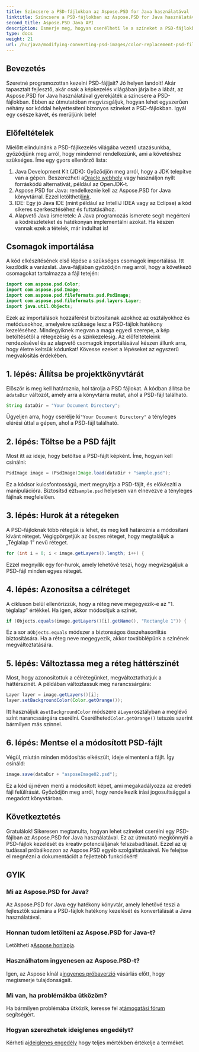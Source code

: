 ```yaml
---
title: Színcsere a PSD-fájlokban az Aspose.PSD for Java használatával
linktitle: Színcsere a PSD-fájlokban az Aspose.PSD for Java használatával
second_title: Aspose.PSD Java API
description: Ismerje meg, hogyan cserélheti le a színeket a PSD-fájlokban az Aspose.PSD for Java segítségével. Kövesse ezt az egyszerű, lépésenkénti útmutatót a képek hatékony kezeléséhez.
type: docs
weight: 21
url: /hu/java/modifying-converting-psd-images/color-replacement-psd-files/
---
```

## Bevezetés
Szeretné programozottan kezelni PSD-fájljait? Jó helyen landolt! Akár tapasztalt fejlesztő, akár csak a képkezelés világában járja be a lábát, az Aspose.PSD for Java használatával gyerekjáték a színcsere a PSD-fájlokban. Ebben az útmutatóban megvizsgáljuk, hogyan lehet egyszerűen néhány sor kóddal helyettesíteni bizonyos színeket a PSD-fájlokban. Igyál egy csésze kávét, és merüljünk bele!
## Előfeltételek
Mielőtt elindulnánk a PSD-fájlkezelés világába vezető utazásunkba, győződjünk meg arról, hogy mindennel rendelkezünk, ami a követéshez szükséges. Íme egy gyors ellenőrző lista:
1.  Java Development Kit (JDK): Győződjön meg arról, hogy a JDK telepítve van a gépen. Beszerezheti a[Oracle webhely](https://www.oracle.com/java/technologies/javase-jdk11-downloads.html) vagy használjon nyílt forráskódú alternatívát, például az OpenJDK-t.
2.  Aspose.PSD for Java: rendelkeznie kell az Aspose.PSD for Java könyvtárral. Ezzel letöltheti[link](https://releases.aspose.com/psd/java/).
3. IDE: Egy jó Java IDE (mint például az IntelliJ IDEA vagy az Eclipse) a kód sikeres szerkesztéséhez és futtatásához.
4. Alapvető Java ismeretek: A Java programozás ismerete segít megérteni a kódrészleteket és hatékonyan implementálni azokat.
Ha készen vannak ezek a tételek, már indulhat is!
## Csomagok importálása
A kód elkészítésének első lépése a szükséges csomagok importálása. Itt kezdődik a varázslat. Java-fájljában győződjön meg arról, hogy a következő csomagokat tartalmazza a fájl tetején:
```java
import com.aspose.psd.Color;
import com.aspose.psd.Image;
import com.aspose.psd.fileformats.psd.PsdImage;
import com.aspose.psd.fileformats.psd.layers.Layer;
import java.util.Objects;
```
Ezek az importálások hozzáférést biztosítanak azokhoz az osztályokhoz és metódusokhoz, amelyekre szüksége lesz a PSD-fájlok hatékony kezeléséhez. Mindegyiknek megvan a maga egyedi szerepe, a kép betöltésétől a rétegezésig és a színkezelésig.
Az előfeltételeink rendezésével és az alapvető csomagok importálásával készen állunk arra, hogy életre keltsük kódunkat! Kövesse ezeket a lépéseket az egyszerű megvalósítás érdekében.
## 1. lépés: Állítsa be projektkönyvtárát
 Először is meg kell határoznia, hol tárolja a PSD fájlokat. A kódban állítsa be a`dataDir` változót, amely arra a könyvtárra mutat, ahol a PSD-fájl található.
```java
String dataDir = "Your Document Directory";
```
 Ügyeljen arra, hogy cserélje ki`"Your Document Directory"` a tényleges elérési úttal a gépen, ahol a PSD-fájl található.
## 2. lépés: Töltse be a PSD fájlt
Most itt az ideje, hogy betöltse a PSD-fájlt képként. Íme, hogyan kell csinálni:
```java
PsdImage image = (PsdImage)Image.load(dataDir + "sample.psd");
```
 Ez a kódsor kulcsfontosságú, mert megnyitja a PSD-fájlt, és előkészíti a manipulációra. Biztosítsd ezt`sample.psd` helyesen van elnevezve a tényleges fájlnak megfelelően.
## 3. lépés: Hurok át a rétegeken
A PSD-fájloknak több rétegük is lehet, és meg kell határoznia a módosítani kívánt réteget. Végigpörgetjük az összes réteget, hogy megtaláljuk a „Téglalap 1” nevű réteget.
```java
for (int i = 0; i < image.getLayers().length; i++) {
```
Ezzel megnyílik egy for-hurok, amely lehetővé teszi, hogy megvizsgáljuk a PSD-fájl minden egyes rétegét.
## 4. lépés: Azonosítsa a célréteget
A cikluson belül ellenőrizzük, hogy a réteg neve megegyezik-e az "1. téglalap" értékkel. Ha igen, akkor módosítjuk a színét.
```java
if (Objects.equals(image.getLayers()[i].getName(), "Rectangle 1")) {
```
 Ez a sor a`Objects.equals` módszer a biztonságos összehasonlítás biztosítására. Ha a réteg neve megegyezik, akkor továbblépünk a színének megváltoztatására.
## 5. lépés: Változtassa meg a réteg háttérszínét
Most, hogy azonosítottuk a célrétegünket, megváltoztathatjuk a háttérszínét. A példában változtassuk meg narancssárgára:
```java
Layer layer = image.getLayers()[i];
layer.setBackgroundColor(Color.getOrange());
```
 Itt használjuk a`setBackgroundColor` módszere a`Layer`osztályban a meglévő színt narancssárgára cserélni. Cserélheted`Color.getOrange()` tetszés szerint bármilyen más színnel.
## 6. lépés: Mentse el a módosított PSD-fájlt
Végül, miután minden módosítás elkészült, ideje elmenteni a fájlt. Így csináld:
```java
image.save(dataDir + "asposeImage02.psd");
```
Ez a kód új néven menti a módosított képet, ami megakadályozza az eredeti fájl felülírását. Győződjön meg arról, hogy rendelkezik írási jogosultsággal a megadott könyvtárban.
## Következtetés
Gratulálok! Sikeresen megtanulta, hogyan lehet színeket cserélni egy PSD-fájlban az Aspose.PSD for Java használatával. Ez az útmutató megkönnyíti a PSD-fájlok kezelését és kreatív potenciáljának felszabadítását. Ezzel az új tudással próbálkozzon az Aspose.PSD egyéb szolgáltatásaival. Ne felejtse el megnézni a dokumentációt a fejlettebb funkciókért!
## GYIK
### Mi az Aspose.PSD for Java?
Az Aspose.PSD for Java egy hatékony könyvtár, amely lehetővé teszi a fejlesztők számára a PSD-fájlok hatékony kezelését és konvertálását a Java használatával.
### Honnan tudom letölteni az Aspose.PSD for Java-t?
 Letöltheti a[Aspose honlapja](https://releases.aspose.com/psd/java/).
### Használhatom ingyenesen az Aspose.PSD-t?
 Igen, az Aspose kínál a[ingyenes próbaverzió](https://releases.aspose.com/) vásárlás előtt, hogy megismerje tulajdonságait.
### Mi van, ha problémákba ütközöm?
 Ha bármilyen problémába ütközik, keresse fel a[támogatási fórum](https://forum.aspose.com/c/psd/34) segítségért.
### Hogyan szerezhetek ideiglenes engedélyt?
 Kérheti a[ideiglenes engedély](https://purchase.aspose.com/temporary-license/) hogy teljes mértékben értékelje a terméket.
